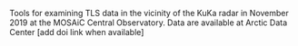 Tools for examining TLS data in the vicinity of the KuKa radar in November 2019 at the MOSAiC Central Observatory. Data are available at Arctic Data Center [add doi link when available]